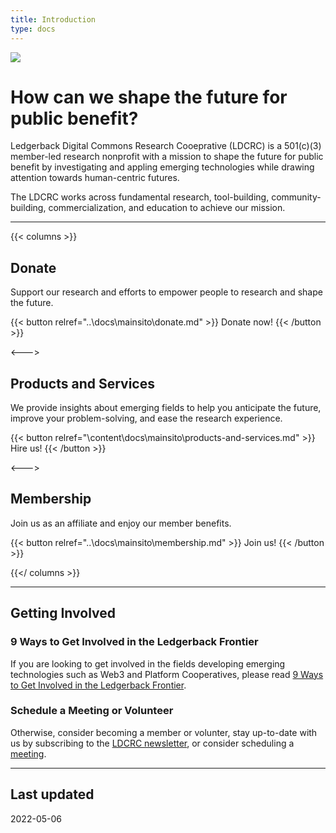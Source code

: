 ```yaml
---
title: Introduction
type: docs
---
```


![](favicon.png)



# How can  we shape the future for public benefit? 


Ledgerback Digital Commons Research Cooeprative (LDCRC) is a 501(c)(3) member-led research nonprofit with a mission to shape the future for public benefit by investigating and appling emerging technologies while drawing attention towards human-centric futures.


The LDCRC works across fundamental research, tool-building, community-building, commercialization, and education to achieve our mission.





---

{{< columns >}} 
## Donate 

Support our research and efforts to empower people to research and shape the future.

{{< button relref="..\docs\mainsito\donate.md" >}} Donate now! {{< /button >}}

<---> 

## Products and Services

We provide insights about emerging fields to help you anticipate the future, improve your problem-solving, and ease the research experience. 

{{< button relref="\content\docs\mainsito\products-and-services.md"  >}} Hire us! {{< /button >}}

<--->
## Membership

Join us as an affiliate and enjoy our member benefits.

{{< button relref="..\docs\mainsito\membership.md"  >}} Join us! {{< /button >}}


{{</ columns >}}

---




## Getting Involved

### 9 Ways to Get Involved in the Ledgerback Frontier

If you are looking to get involved in the fields developing emerging technologies such as Web3 and Platform Cooperatives, please read [9 Ways to Get Involved in the Ledgerback Frontier](https://blog.ledgerback.coop/9-ways-to-get-invovled-in-the-lederback-frontier/).

### Schedule a Meeting or Volunteer
Otherwise, consider becoming a member or volunter, stay up-to-date with us by subscribing to the [LDCRC newsletter](https://ledgerback.substack.com/), or consider scheduling a [meeting](https://calendly.com/ledgerback).




---

## Last updated
2022-05-06



